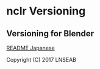 # nclr Versioning
## Versioning for Blender

[README Japanese](README_jp.md)

Copyright (C) 2017 LNSEAB